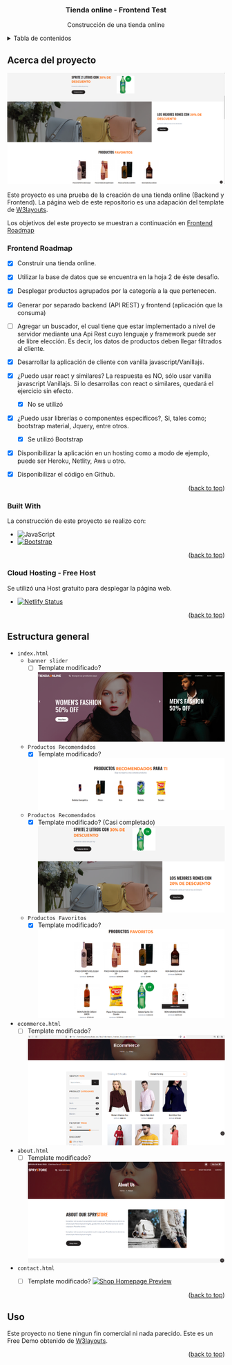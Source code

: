 <!-- Improved compatibility of back to top link: See: https://github.com/othneildrew/Best-README-Template/pull/73 -->
<a name="readme-top"></a>
<!--
*** Thanks for checking out the Best-README-Template. If you have a suggestion
*** that would make this better, please fork the repo and create a pull request
*** or simply open an issue with the tag "enhancement".
*** Don't forget to give the project a star!
*** Thanks again! Now go create something AMAZING! :D
-->


<!-- PROJECT LOGO -->
<br />
<div align="center">
  <!-- <a href="https://github.com/othneildrew/Best-README-Template">
    <img src="images/logo.png" alt="Logo" width="80" height="80">
  </a> -->

  <h3 align="center">Tienda online - Frontend Test</h3>

  <p align="center">
    Construcción de una tienda online
  </p>
</div>



<!-- TABLE OF CONTENTS -->
<details>
  <summary>Tabla de contenidos</summary>
  <ol>
    <li>
      <a href="#acerca-del-proyecto">Acerca del proyecto</a>
      <ul>
        <li><a href="#frontend-roadmap">Frontend Roadmap</a></li>
        <li><a href="#built-with">Built With</a></li>
      </ul>
    </li>
    <li>
      <a href="#getting-started">Getting Started</a>
      <ul>
        <li><a href="#prerequisites">Prerequisites</a></li>
        <li><a href="#installation">Installation</a></li>
      </ul>
    </li>
    <li><a href="#usage">Usage</a></li>
    <li><a href="#contributing">Contributing</a></li>
    <li><a href="#license">License</a></li>
    <li><a href="#contact">Contact</a></li>
    <li><a href="#acknowledgments">Acknowledgments</a></li>
  </ol>
</details>



<!-- ABOUT THE PROJECT -->
## Acerca del proyecto


[![Shop Homepage Preview](./assets/images/OnlineMarket_Preview.png)](https://endearing-dragon-9341cf.netlify.app/)

Este proyecto es una prueba de la creación de una tienda online (Backend y Frontend). 
La página web de este repositorio es una adapación del template de [W3layouts](http://w3layouts.com).

Los objetivos del este proyecto se muestran a continuación en <a href="#frontend-roadmap">Frontend Roadmap</a>

<!-- <p align="right">(<a href="#readme-top">back to top</a>)</p> -->

<!-- ROADMAP -->
### Frontend Roadmap

- [x] Construir una tienda online.

- [X] Utilizar la base de datos que se encuentra en la hoja 2 de éste desafío.

- [x] Desplegar productos agrupados por la categoría a la que pertenecen.

- [x] Generar por separado backend (API REST) y frontend (aplicación que la consuma)

- [ ] Agregar un buscador, el cual tiene que estar implementado a nivel de servidor 
mediante una Api Rest cuyo lenguaje y framework puede ser de libre elección. Es decir, los datos de productos deben llegar filtrados al cliente.

- [x] Desarrollar la aplicación de cliente con vanilla javascript/Vanillajs.

- [x] ¿Puedo usar react y similares? La respuesta es NO, sólo usar vanilla javascript Vanillajs. Si lo desarrollas con react o similares, quedará el ejercicio sin efecto.
    - [x] No se utilizó

- [x] ¿Puedo usar librerías o componentes específicos?, Si, tales como; bootstrap material, Jquery, entre otros.
    - [x] Se utilizó Bootstrap

- [x] Disponibilizar la aplicación en un hosting como a modo de ejemplo, puede ser Heroku, Netlity, Aws u otro.

- [x] Disponibilizar el código en Github.


<p align="right">(<a href="#readme-top">back to top</a>)</p>

### Built With

La construcción de este proyecto se realizo con:

* ![JavaScript](https://img.shields.io/badge/javascript-%23323330.svg?style=for-the-badge&logo=javascript&logoColor=%23F7DF1E)
* [![Bootstrap][Bootstrap.com]][Bootstrap-url]
<!-- * [![JQuery][JQuery.com]][JQuery-url] -->

<p align="right">(<a href="#readme-top">back to top</a>)</p>

### Cloud Hosting - Free Host

Se utilizó una Host gratuito para desplegar la página web.

* [![Netlify Status](https://api.netlify.com/api/v1/badges/1ade8660-8c81-4458-b7c5-d7a423cf1eb3/deploy-status)](https://app.netlify.com/sites/endearing-dragon-9341cf/deploys)

<p align="right">(<a href="#readme-top">back to top</a>)</p>


<!-- ESTRUCTURA GENERAL -->
## Estructura general

- `index.html`
    - `banner slider`
       - [ ] Template modificado?
    [![Shop Homepage Preview](./assets/images/BannerSlider_Preview_NoMod.png)](https://endearing-dragon-9341cf.netlify.app/)
    
    - `Productos Recomendados`
        - [x] Template modificado?
        [![Shop Homepage Preview](./assets/images/ProductosRecomendados_Preview_Mod.png)](https://endearing-dragon-9341cf.netlify.app/)
    
    - `Productos Recomendados`
        - [x] Template modificado? (Casi completado)
        [![Shop Homepage Preview](./assets/images/Descuento_Preview_NoMod.png)](https://endearing-dragon-9341cf.netlify.app/)    

    - `Productos Favoritos`
        - [x] Template modificado?
        [![Shop Homepage Preview](./assets/images/ProductosFavoritos_Preview_Mod.png)](https://endearing-dragon-9341cf.netlify.app/)  

- `ecommerce.html`
    - [ ] Template modificado?
        [![Shop Homepage Preview](./assets/images/Ecommerce_Preview_NoMod.png)](https://endearing-dragon-9341cf.netlify.app/)  

- `about.html`
    - [ ] Template modificado?
        [![Shop Homepage Preview](./assets/images/About_Preview_NoMod.png)](https://endearing-dragon-9341cf.netlify.app/)  

- `contact.html`
    - [ ] Template modificado?
        [![Shop Homepage Preview](./assets/images/Contact_Preview_NoMod.png)](https://endearing-dragon-9341cf.netlify.app/)  


<p align="right">(<a href="#readme-top">back to top</a>)</p>

<!-- ### Installation

_Below is an example of how you can instruct your audience on installing and setting up your app. This template doesn't rely on any external dependencies or services._

1. Get a free API Key at [https://example.com](https://example.com)
2. Clone the repo
   ```sh
   git clone https://github.com/your_username_/Project-Name.git
   ```
3. Install NPM packages
   ```sh
   npm install
   ```
4. Enter your API in `config.js`
   ```js
   const API_KEY = 'ENTER YOUR API';
   ```
    ```html
   const API_KEY = 'ENTER YOUR API';
   ```

<p align="right">(<a href="#readme-top">back to top</a>)</p> -->


<!-- USAGE EXAMPLES -->
## Uso

Este proyecto no tiene ningun fin comercial ni nada parecido. Este es un Free Demo obtenido de [W3layouts](http://w3layouts.com).

<p align="right">(<a href="#readme-top">back to top</a>)</p>



<!-- MARKDOWN LINKS & IMAGES -->
<!-- https://www.markdownguide.org/basic-syntax/#reference-style-links -->
[Bootstrap.com]: https://img.shields.io/badge/Bootstrap-563D7C?style=for-the-badge&logo=bootstrap&logoColor=white
[Bootstrap-url]: https://getbootstrap.com
[JQuery.com]: https://img.shields.io/badge/jQuery-0769AD?style=for-the-badge&logo=jquery&logoColor=white
[JQuery-url]: https://jquery.com 